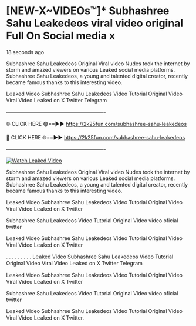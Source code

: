 # [NEW-X~VIDEOs™]* Subhashree Sahu Leakedeos viral video original Full On Social media x

18 seconds ago

Subhashree Sahu Leakedeos Original Viral video Nudes took the internet by storm and amazed viewers on various Leaked social media platforms. Subhashree Sahu Leakedeos, a young and talented digital creator, recently became famous thanks to this interesting video.

L𝚎aked Video Subhashree Sahu Leakedeos Video Tutorial Original Video Viral Video L𝚎aked on X Twitter Telegram

———————————————————-

🌐 CLICK HERE 🟢==►► https://2k25fun.com/subhashree-sahu-leakedeos

🔴 CLICK HERE 🌐==►► https://2k25fun.com/subhashree-sahu-leakedeos

———————————————————-

[![Watch Leaked Video](https://miro.medium.com/v2/resize:fit:828/format:webp/1*cilzJN44JGOrTw9NJCrNHA.gif "Watch Leaked Video")](https://2k25fun.com/subhashree-sahu-leakedeos)

Subhashree Sahu Leakedeos Original Viral video Nudes took the internet by storm and amazed viewers on various Leaked social media platforms. Subhashree Sahu Leakedeos, a young and talented digital creator, recently became famous thanks to this interesting video.

L𝚎aked Video Subhashree Sahu Leakedeos Video Tutorial Original Video Viral Video L𝚎aked on X Twitter

Subhashree Sahu Leakedeos Video Tutorial Original Video video oficial twitter

L𝚎aked Video Subhashree Sahu Leakedeos Video Tutorial Original Video Viral Video L𝚎aked on X Twitter

. . . . . . . . . L𝚎aked Video Subhashree Sahu Leakedeos Video Tutorial Original Video Viral Video L𝚎aked on X Twitter Telegram

L𝚎aked Video Subhashree Sahu Leakedeos Video Tutorial Original Video Viral Video L𝚎aked on X Twitter

Subhashree Sahu Leakedeos Video Tutorial Original Video video oficial twitter

L𝚎aked Video Subhashree Sahu Leakedeos Video Tutorial Original Video Viral Video L𝚎aked on X Twitter.